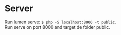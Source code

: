 # Server

Run lumen serve: `$ php -S localhost:8000 -t public`.  
Run serve on port 8000 and target de folder public.
